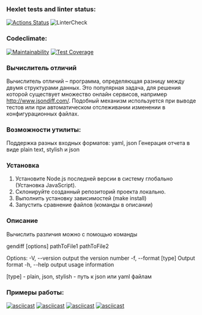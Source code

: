 ### Hexlet tests and linter status:
[![Actions Status](https://github.com/usernamenumb1/frontend-project-lvl2/workflows/hexlet-check/badge.svg)](https://github.com/usernamenumb1/frontend-project-lvl2/actions)
![LinterCheck](https://github.com/usernamenumb1/frontend-project-lvl2/actions/workflows/github-actions.yml/badge.svg)
### Codeclimate:
[![Maintainability](https://api.codeclimate.com/v1/badges/51af18d88b0b1051acc1/maintainability)](https://codeclimate.com/github/usernamenumb1/frontend-project-lvl2/maintainability)
[![Test Coverage](https://api.codeclimate.com/v1/badges/51af18d88b0b1051acc1/test_coverage)](https://codeclimate.com/github/usernamenumb1/frontend-project-lvl2/test_coverage)

### Вычислитель отличий
Вычислитель отличий – программа, определяющая разницу между двумя структурами данных. Это популярная задача, для решения которой существует множество онлайн сервисов, например http://www.jsondiff.com/. Подобный механизм используется при выводе тестов или при автоматическом отслеживании изменении в конфигурационных файлах.

### Возможности утилиты:
Поддержка разных входных форматов: yaml, json Генерация отчета в виде plain text, stylish и json

### Установка
1. Установите Node.js последней версии в систему глобально (Установка JavaScript).
2. Склонируйте созданный репозиторий проекта локально.
3. Выполнить установку зависимостей (make install)
4. Запустить сравнение файлов (команды в описании)

### Описание
Вычислить различия можно с помощью команды

gendiff [options] pathToFile1 pathToFile2

Options: -V, --version output the version number -f, --format [type] Output format -h, --help output usage information

[type] - plain, json, stylish - путь к json или yaml файлам

### Примеры работы:
[![asciicast](https://asciinema.org/a/r3pY0ScVXwsYFnFii1Ld6F8BP.svg)](https://asciinema.org/a/r3pY0ScVXwsYFnFii1Ld6F8BP)
[![asciicast](https://asciinema.org/a/p91GlHBIrGh2PeczJ1MW33UHT.svg)](https://asciinema.org/a/p91GlHBIrGh2PeczJ1MW33UHT)
[![asciicast](https://asciinema.org/a/wtt3HZzXNzL15orsoJdwy56p9.svg)](https://asciinema.org/a/wtt3HZzXNzL15orsoJdwy56p9)
[![asciicast](https://asciinema.org/a/onRxLZXNvO2zMiVjgCyGjLwSH.svg)](https://asciinema.org/a/onRxLZXNvO2zMiVjgCyGjLwSH)